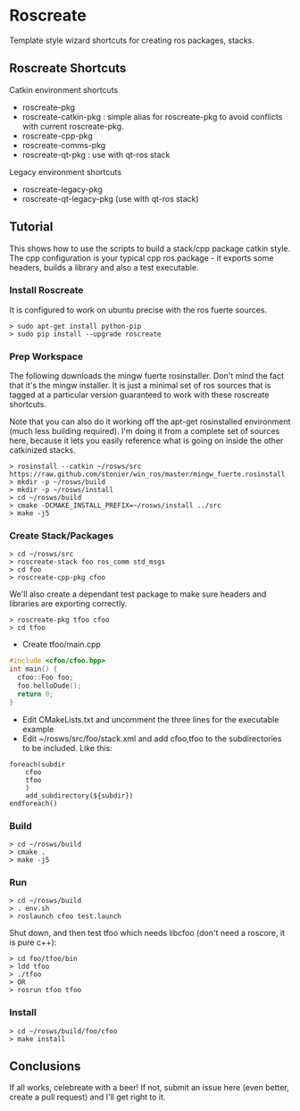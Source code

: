Roscreate
=========

Template style wizard shortcuts for creating ros packages, stacks.

Roscreate Shortcuts
-------------------

Catkin environment shortcuts

* roscreate-pkg
* roscreate-catkin-pkg : simple alias for roscreate-pkg to avoid conflicts with current roscreate-pkg.
* roscreate-cpp-pkg
* roscreate-comms-pkg
* roscreate-qt-pkg : use with qt-ros stack

Legacy environment shortcuts

* roscreate-legacy-pkg
* roscreate-qt-legacy-pkg (use with qt-ros stack)

## Tutorial

This shows how to use the scripts to build a stack/cpp package catkin style. The cpp 
configuration is your typical cpp ros package - it exports some headers, builds a library 
and also a test executable.

### Install Roscreate

It is configured to work on ubuntu precise with the ros fuerte sources.

    > sudo apt-get install python-pip
    > sudo pip install --upgrade roscreate

### Prep Workspace

The following downloads the mingw fuerte rosinstaller. Don't mind the fact that it's the
mingw installer. It is just a minimal set of ros sources that is tagged at a particular
version guaranteed to work with these roscreate shortcuts.

Note that you can also do it working off the apt-get rosinstalled environment (much less building required). I'm doing it from a complete set of sources here, because it lets you easily reference what is going on inside the other catkinized stacks.

    > rosinstall --catkin ~/rosws/src https://raw.github.com/stonier/win_ros/master/mingw_fuerte.rosinstall
    > mkdir -p ~/rosws/build
    > mkdir -p ~/rosws/install
    > cd ~/rosws/build
    > cmake -DCMAKE_INSTALL_PREFIX=~/rosws/install ../src
    > make -j5

### Create Stack/Packages

    > cd ~/rosws/src
    > roscreate-stack foo ros_comm std_msgs
    > cd foo
    > roscreate-cpp-pkg cfoo

We'll also create a dependant test package to make sure headers and libraries are exporting correctly.

    > roscreate-pkg tfoo cfoo
    > cd tfoo

* Create tfoo/main.cpp

```cpp
#include <cfoo/cfoo.hpp>
int main() {
  cfoo::Foo foo;
  foo.helloDude();
  return 0;
}
```

* Edit CMakeLists.txt and uncomment the three lines for the executable example
* Edit ~/rosws/src/foo/stack.xml and add cfoo,tfoo to the subdirectories to be included. Like this:

```
foreach(subdir
    cfoo
    tfoo
    )
    add_subdirectory(${subdir})
endforeach()
```

### Build

    > cd ~/rosws/build
    > cmake .
    > make -j5

### Run

    > cd ~/rosws/build
    > . env.sh
    > roslaunch cfoo test.launch

Shut down, and then test tfoo which needs libcfoo (don't need a roscore, it is pure c++):

    > cd foo/tfoo/bin
    > ldd tfoo
    > ./tfoo
    > OR
    > rosrun tfoo tfoo

### Install

    > cd ~/rosws/build/foo/cfoo 
    > make install

## Conclusions

If all works, celebreate with a beer! If not, submit an issue here (even better, create a pull request) and I'll get right to it.
